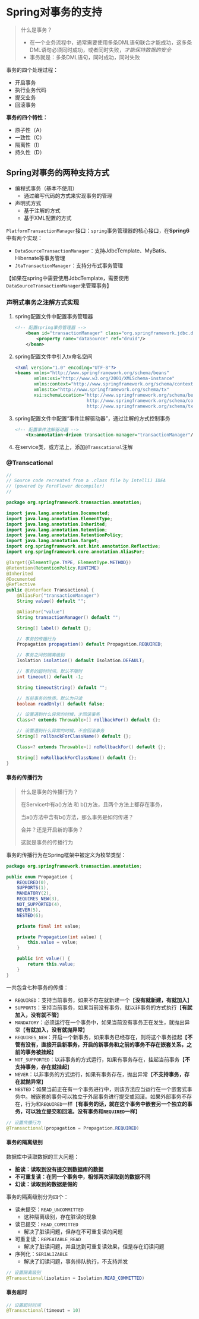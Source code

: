 # Spring对事务的支持

> 什么是事务？
>
> - 在一个业务流程中，通常需要使用多条DML语句联合才能成功，这多条DML语句必须同时成功，或者同时失败，*才能保持数据的安全*
> - 事务就是：多条DML语句，同时成功，同时失败



事务的四个处理过程：

- 开启事务
- 执行业务代码
- 提交业务
- 回滚事务


**事务的四个特性：**

- 原子性（A）
- 一致性（C）
- 隔离性（I）
- 持久性（D）



## Spring对事务的两种支持方式

- 编程式事务（基本不使用）
  -  通过编写代码的方式来实现事务的管理
- 声明式方式
  - 基于注解的方式
  - 基于XML配置的方式



`PlatformTransactionManager`接口：`spring`事务管理器的核心接口，在**Spring6**中有两个实现：

- `DataSourceTransactionManager`：支持JdbcTemplate、MyBatis、Hibernate等事务管理
- `JtaTransactionManager`：支持分布式事务管理

【如果在spring中需要使用JdbcTemplate，需要使用`DataSourceTransactionManager`来管理事务】



### 声明式事务之注解方式实现

1. spring配置文件中配置事务管理器

   ```xml
   <!-- 配置spring事务管理器 -->
       <bean id="transactionManager" class="org.springframework.jdbc.datasource.DataSourceTransactionManager">
           <property name="dataSource" ref="druid"/>
       </bean>
   ```

2. spring配置文件中引入tx命名空间

   ```xml
   <?xml version="1.0" encoding="UTF-8"?>
   <beans xmlns="http://www.springframework.org/schema/beans"
          xmlns:xsi="http://www.w3.org/2001/XMLSchema-instance"
          xmlns:context="http://www.springframework.org/schema/context"
          xmlns:tx="http://www.springframework.org/schema/tx"
          xsi:schemaLocation="http://www.springframework.org/schema/beans http://www.springframework.org/schema/beans/spring-beans.xsd
                              http://www.springframework.org/schema/context http://www.springframework.org/schema/context/spring-context.xsd
                              http://www.springframework.org/schema/tx http://www.springframework.org/schema/tx/spring-tx.xsd">
   ```

3. spring配置文件中配置“事件注解驱动器”，通过注解的方式控制事务

   ```xml
   <!-- 配置事件注解驱动器 -->
       <tx:annotation-driven transaction-manager="transactionManager"/>
   ```

4. 在service类，或方法上，添加`@Transcational`注解



### @Transcational

```java
//
// Source code recreated from a .class file by IntelliJ IDEA
// (powered by FernFlower decompiler)
//

package org.springframework.transaction.annotation;

import java.lang.annotation.Documented;
import java.lang.annotation.ElementType;
import java.lang.annotation.Inherited;
import java.lang.annotation.Retention;
import java.lang.annotation.RetentionPolicy;
import java.lang.annotation.Target;
import org.springframework.aot.hint.annotation.Reflective;
import org.springframework.core.annotation.AliasFor;

@Target({ElementType.TYPE, ElementType.METHOD})
@Retention(RetentionPolicy.RUNTIME)
@Inherited
@Documented
@Reflective
public @interface Transactional {
    @AliasFor("transactionManager")
    String value() default "";

    @AliasFor("value")
    String transactionManager() default "";

    String[] label() default {};

    // 事务的传播行为
    Propagation propagation() default Propagation.REQUIRED;

    // 事务之间的隔离级别
    Isolation isolation() default Isolation.DEFAULT;

    // 事务的超时时间，默认不限时
    int timeout() default -1;

    String timeoutString() default "";

    // 当前事务的性质，默认为只读
    boolean readOnly() default false;

    // 设置遇到什么异常的时候，才回滚事务
    Class<? extends Throwable>[] rollbackFor() default {};

    // 设置遇到什么异常的时候，不会回滚事务
    String[] rollbackForClassName() default {};

    Class<? extends Throwable>[] noRollbackFor() default {};

    String[] noRollbackForClassName() default {};
}
```



#### 事务的传播行为

> 什么是事务的传播行为？
>
> 在Service中有a()方法 和 b()方法，且两个方法上都存在事务，
>
> 当a()方法中含有b()方法，那么事务是如何传递？
>
> 合并？还是开启新的事务？
>
> 这就是事务的传播行为

事务的传播行为在Spring框架中被定义为枚举类型：

```java
package org.springframework.transaction.annotation;

public enum Propagation {
    REQUIRED(0),
    SUPPORTS(1),
    MANDATORY(2),
    REQUIRES_NEW(3),
    NOT_SUPPORTED(4),
    NEVER(5),
    NESTED(6);

    private final int value;

    private Propagation(int value) {
        this.value = value;
    }

    public int value() {
        return this.value;
    }
}
```

一共包含七种事务的传播：

- `REQUIRED`：支持当前事务，如果不存在就新建一个【**没有就新建，有就加入**】
- `SUPPORTS`：支持当前事务，如果当前没有事务，就以非事务的方式执行【**有就加入，没有就不管**】
- `MANDATORY`：必须运行在一个事务中，如果当前没有事务正在发生，就抛出异常【**有就加入，没有就抛异常**】
- `REQUIRES_NEW`：开启一个新事务，如果事务已经存在，则将这个事务挂起【**不管有没有，直接开启新事务，开启的新事务和之前的事务不存在嵌套关系，之前的事务被挂起**】
- `NOT_SUPPORTED`：以非事务的方式运行，如果有事务存在，挂起当前事务【**不支持事务，存在就挂起**】
- `NEVER`：以非事务的方式运行，如果有事务存在，抛出异常【**不支持事务，存在就抛异常**】
- `NESTED`：如果当前正在有一个事务进行中，则该方法应当运行在一个嵌套式事务中。被嵌套的事务可以独立于外层事务进行提交或回滚。如果外部事务不存在，行为和`REQUIRED`一样【**有事务的话，就在这个事务中嵌套另一个独立的事务，可以独立提交和回滚。没有事务和`REQUIRED`一样**】

```java
// 设置传播行为
@Transactional(propagation = Propagation.REQUIRED)
```



#### 事务的隔离级别

数据库中读取数据的三大问题：

- **脏读：读取到没有提交到数据库的数据**
- **不可重复读：在同一个事务中，相邻两次读取到的数据不同**
- **幻读：读取到的数据是假的**



事务的隔离级别分为四个：

- 读未提交：`READ_UNCOMMITTED`
  - 这种隔离级别，存在脏读的现象
- 读已提交：`READ_COMMITTED`
  - 解决了脏读问题，但存在不可重复读的问题
- 可重复读：`REPEATABLE_READ`
  - 解决了脏读问题，并且达到可重复读效果，但是存在幻读问题
- 序列化：`SERIALIZABLE`
  - 解决了幻读问题，事务排队执行，不支持并发



```java
// 设置隔离级别
@Transactional(isolation = Isolation.READ_COMMITTED)
```



#### 事务超时

```java
// 设置超时时间
@Transactional(timeout = 10)
```

